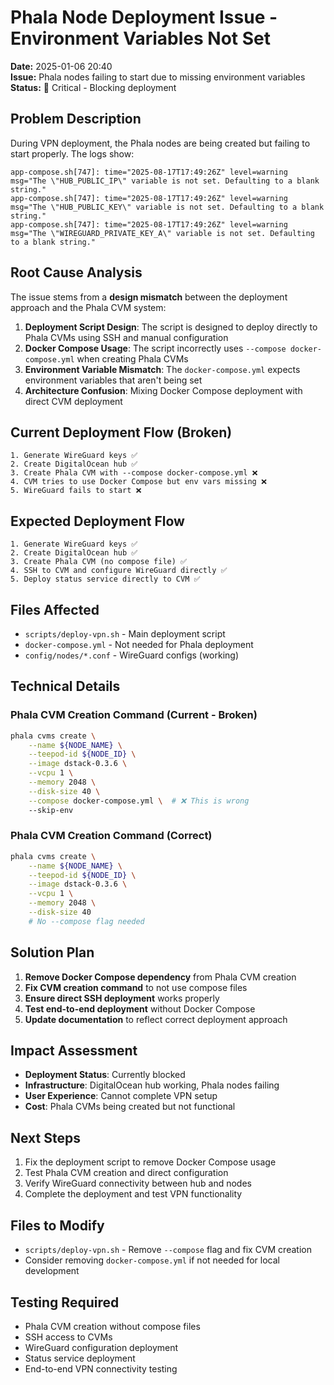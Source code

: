 # Phala Node Deployment Issue - Environment Variables Not Set

**Date:** 2025-01-06 20:40  
**Issue:** Phala nodes failing to start due to missing environment variables  
**Status:** 🔴 Critical - Blocking deployment

## Problem Description

During VPN deployment, the Phala nodes are being created but failing to start properly. The logs show:

```
app-compose.sh[747]: time="2025-08-17T17:49:26Z" level=warning msg="The \"HUB_PUBLIC_IP\" variable is not set. Defaulting to a blank string."
app-compose.sh[747]: time="2025-08-17T17:49:26Z" level=warning msg="The \"HUB_PUBLIC_KEY\" variable is not set. Defaulting to a blank string."
app-compose.sh[747]: time="2025-08-17T17:49:26Z" level=warning msg="The \"WIREGUARD_PRIVATE_KEY_A\" variable is not set. Defaulting to a blank string."
```

## Root Cause Analysis

The issue stems from a **design mismatch** between the deployment approach and the Phala CVM system:

1. **Deployment Script Design**: The script is designed to deploy directly to Phala CVMs using SSH and manual configuration
2. **Docker Compose Usage**: The script incorrectly uses `--compose docker-compose.yml` when creating Phala CVMs
3. **Environment Variable Mismatch**: The `docker-compose.yml` expects environment variables that aren't being set
4. **Architecture Confusion**: Mixing Docker Compose deployment with direct CVM deployment

## Current Deployment Flow (Broken)

```
1. Generate WireGuard keys ✅
2. Create DigitalOcean hub ✅  
3. Create Phala CVM with --compose docker-compose.yml ❌
4. CVM tries to use Docker Compose but env vars missing ❌
5. WireGuard fails to start ❌
```

## Expected Deployment Flow

```
1. Generate WireGuard keys ✅
2. Create DigitalOcean hub ✅
3. Create Phala CVM (no compose file) ✅
4. SSH to CVM and configure WireGuard directly ✅
5. Deploy status service directly to CVM ✅
```

## Files Affected

- `scripts/deploy-vpn.sh` - Main deployment script
- `docker-compose.yml` - Not needed for Phala deployment
- `config/nodes/*.conf` - WireGuard configs (working)

## Technical Details

### Phala CVM Creation Command (Current - Broken)
```bash
phala cvms create \
    --name ${NODE_NAME} \
    --teepod-id ${NODE_ID} \
    --image dstack-0.3.6 \
    --vcpu 1 \
    --memory 2048 \
    --disk-size 40 \
    --compose docker-compose.yml \  # ❌ This is wrong
    --skip-env
```

### Phala CVM Creation Command (Correct)
```bash
phala cvms create \
    --name ${NODE_NAME} \
    --teepod-id ${NODE_ID} \
    --image dstack-0.3.6 \
    --vcpu 1 \
    --memory 2048 \
    --disk-size 40
    # No --compose flag needed
```

## Solution Plan

1. **Remove Docker Compose dependency** from Phala CVM creation
2. **Fix CVM creation command** to not use compose files
3. **Ensure direct SSH deployment** works properly
4. **Test end-to-end deployment** without Docker Compose
5. **Update documentation** to reflect correct deployment approach

## Impact Assessment

- **Deployment Status**: Currently blocked
- **Infrastructure**: DigitalOcean hub working, Phala nodes failing
- **User Experience**: Cannot complete VPN setup
- **Cost**: Phala CVMs being created but not functional

## Next Steps

1. Fix the deployment script to remove Docker Compose usage
2. Test Phala CVM creation and direct configuration
3. Verify WireGuard connectivity between hub and nodes
4. Complete the deployment and test VPN functionality

## Files to Modify

- `scripts/deploy-vpn.sh` - Remove `--compose` flag and fix CVM creation
- Consider removing `docker-compose.yml` if not needed for local development

## Testing Required

- Phala CVM creation without compose files
- SSH access to CVMs
- WireGuard configuration deployment
- Status service deployment
- End-to-end VPN connectivity testing
